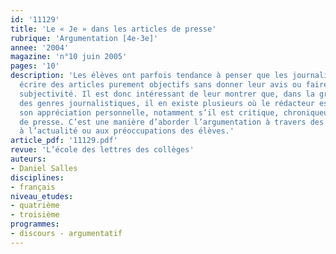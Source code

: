 ```yaml
---
id: '11129'
title: 'Le « Je » dans les articles de presse'
rubrique: 'Argumentation [4e-3e]'
annee: '2004'
magazine: 'n°10 juin 2005'
pages: '10'
description: 'Les élèves ont parfois tendance à penser que les journalistes doivent
  écrire des articles purement objectifs sans donner leur avis ou faire preuve de
  subjectivité. Il est donc intéressant de leur montrer que, dans la grande variété
  des genres journalistiques, il en existe plusieurs où le rédacteur est amené à donner
  son appréciation personnelle, notamment s’il est critique, chroniqueur ou dessinateur
  de presse. C’est une manière d’aborder l’argumentation à travers des sujets reliés
  à l’actualité ou aux préoccupations des élèves.'
article_pdf: '11129.pdf'
revue: 'L’école des lettres des collèges'
auteurs:
- Daniel Salles
disciplines:
- français
niveau_etudes:
- quatrième
- troisième
programmes:
- discours - argumentatif
---
```

